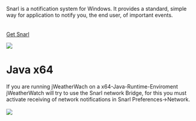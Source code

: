 Snarl is a notification system for Windows. It provides a standard, simple way for application to notify you, the end user, of important events. <br> <br> <br>
<a href='http://www.fullphat.net/'>Get Snarl</a>

<img src='http://www.fullphat.net/applications/Misc/jWeatherWatch/jWeatherWatch.png' />


<h1>Java x64</h1>
If you are running jWeatherWach on a x64-Java-Runtime-Enviroment  jWeatherWatch will try to use the Snarl network Bridge, for this  you must activate receiving of network notifications in Snarl Preferences->Network.<br>
<br>
<img src='http://jweatherwatch.googlecode.com/svn/images/snarlnet.png' />